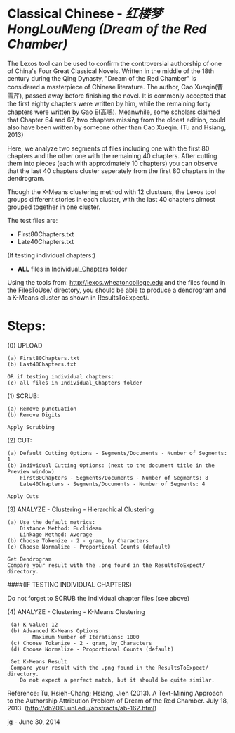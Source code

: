 # Classical Chinese - _红楼梦HongLouMeng (Dream of the Red Chamber)_

The Lexos tool can be used to confirm the controversial authorship of one of
China's Four Great Classical Novels. Written in the middle of the 18th century
during the Qing Dynasty, "Dream of the Red Chamber" is considered a masterpiece
of Chinese literature. The author, Cao Xueqin(曹雪芹), passed away before finishing 
the novel. It is commonly accepted that the first eighty chapters were written
by him, while the remaining forty chapters were written by Gao E(高鶚). Meanwhile,
some scholars claimed that Chapter 64 and 67, two chapters missing from the oldest
edition, could also have been written by someone other than Cao Xueqin. (Tu and
Hsiang, 2013)

Here, we analyze two segments of files including one with the first 80 chapters and
the other one with the remaining 40 chapters. After cutting them into pieces (each
with approximately 10 chapters) you can observe that the last 40 chapters cluster
seperately from the first 80 chapters in the dendrogram.

Though the K-Means clustering method with 12 clustsers, the Lexos tool groups
different stories in each cluster, with the last 40 chapters almost grouped
together in one cluster.

The test files are:

* First80Chapters.txt
* Late40Chapters.txt

(If testing individual chapters:)
* __ALL__ files in Individual_Chapters folder

Using the tools from:   http://lexos.wheatoncollege.edu
and the files found in the FilesToUse/ directory, you should be able to
produce a dendrogram and a K-Means cluster as shown in ResultsToExpect/.

Steps:
=====================================================================
(0) UPLOAD 

    (a) First80Chapters.txt
    (b) Last40Chapters.txt

    OR if testing individual chapters:
    (c) all files in Individual_Chapters folder

(1) SCRUB:

    (a) Remove punctuation
    (b) Remove Digits

    Apply Scrubbing
(2) CUT:

    (a) Default Cutting Options - Segments/Documents - Number of Segments: 1
    (b) Individual Cutting Options: (next to the document title in the Preview window) 
        First80Chapters - Segments/Documents - Number of Segments: 8
        Late40Chapters - Segments/Documents - Number of Segments: 4

    Apply Cuts
(3) ANALYZE - Clustering - Hierarchical Clustering

    (a) Use the default metrics:
        Distance Method: Euclidean
        Linkage Method: Average
    (b) Choose Tokenize - 2 - gram, by Characters
    (c) Choose Normalize - Proportional Counts (default)
    
    Get Dendrogram
    Compare your result with the .png found in the ResultsToExpect/ directory.

####(IF TESTING INDIVIDUAL CHAPTERS)

Do not forget to SCRUB the individual chapter files (see above)

(4) ANALYZE - Clustering - K-Means Clustering

     (a) K Value: 12
     (b) Advanced K-Means Options:
            Maximum Number of Iterations: 1000
     (c) Choose Tokenize - 2 - gram, by Characters
     (d) Choose Normalize - Proportional Counts (default)
     
     Get K-Means Result
     Compare your result with the .png found in the ResultsToExpect/ directory.
        Do not expect a perfect match, but it should be quite similar.

Reference:
Tu, Hsieh-Chang; Hsiang, Jieh (2013).  A Text-Mining Approach to the Authorship 
Attribution Problem of Dream of the Red Chamber. July 18, 2013.
(http://dh2013.unl.edu/abstracts/ab-162.html)


jg - June 30, 2014
